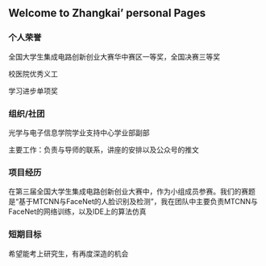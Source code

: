 ## Welcome to Zhangkai’ personal Pages



### 个人荣誉

全国大学生集成电路创新创业大赛华中赛区一等奖，全国决赛三等奖

校医院优秀义工

学习进步单项奖

### 组织/社团

光学与电子信息学院学业支持中心学业部副部

主要工作：负责与导师的联系，讲座的安排以及公众号的推文

### 项目经历

在第三届全国大学生集成电路创新创业大赛中，作为小组成员参赛。我们的赛题是“基于MTCNN与FaceNet的人脸识别及检测”，我在团队中主要负责MTCNN与FaceNet的网络训练，以及IDE上的算法仿真

### 短期目标

希望能考上研究生，有再度深造的机会
